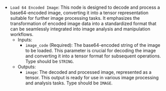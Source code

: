 - `Load 64 Encoded Image`: This node is designed to decode and process a base64-encoded image, converting it into a tensor representation suitable for further image processing tasks. It emphasizes the transformation of encoded image data into a standardized format that can be seamlessly integrated into image analysis and manipulation workflows.
    - Inputs:
        - `image_code` (Required): The base64-encoded string of the image to be loaded. This parameter is crucial for decoding the image and converting it into a tensor format for subsequent operations. Type should be `STRING`.
    - Outputs:
        - `image`: The decoded and processed image, represented as a tensor. This output is ready for use in various image processing and analysis tasks. Type should be `IMAGE`.
